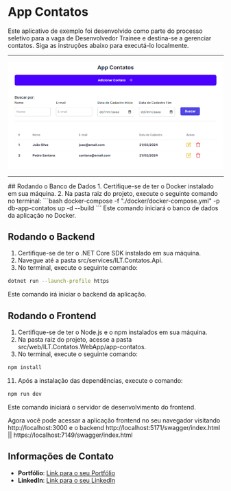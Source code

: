 # App Contatos
Este aplicativo de exemplo foi desenvolvido como parte do processo seletivo para a vaga de Desenvolvedor Trainee e destina-se a gerenciar contatos. Siga as instruções abaixo para executá-lo localmente.
<hr/>
<p align="center">
	<img src="https://github.com/AlarconVinicius/app-contatos/blob/main/docs/landingpage.png">
</p>
<hr/>
## Rodando o Banco de Dados
1. Certifique-se de ter o Docker instalado em sua máquina.
2. Na pasta raiz do projeto, execute o seguinte comando no terminal:
```bash
docker-compose -f "./docker/docker-compose.yml" -p db-app-contatos up -d --build
```
Este comando iniciará o banco de dados da aplicação no Docker.

## Rodando o Backend
1. Certifique-se de ter o .NET Core SDK instalado em sua máquina.
2. Navegue até a pasta src/services/ILT.Contatos.Api.
3. No terminal, execute o seguinte comando:
```bash
dotnet run --launch-profile https
```
Este comando irá iniciar o backend da aplicação.

## Rodando o Frontend
1. Certifique-se de ter o Node.js e o npm instalados em sua máquina.
2. Na pasta raiz do projeto, acesse a pasta src/web/ILT.Contatos.WebApp/app-contatos.
3. No terminal, execute o seguinte comando:
```bash
npm install
```
11. Após a instalação das dependências, execute o comando:
```bash
npm run dev
```
Este comando iniciará o servidor de desenvolvimento do frontend.

Agora você pode acessar a aplicação frontend no seu navegador visitando http://localhost:3000 e o backend http://localhost:5171/swagger/index.html || https://localhost:7149/swagger/index.html

## Informações de Contato

- **Portfólio**: [Link para o seu Portfólio](https://github.com/AlarconVinicius/)
- **LinkedIn**: [Link para o seu LinkedIn](https://www.linkedin.com/in/vin%C3%ADcius-alarcon-52a8a820a/)
